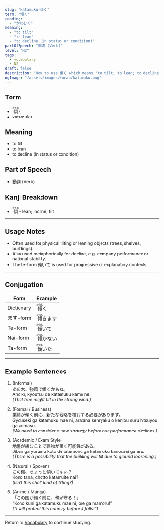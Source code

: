 ```yaml
---
slug: "katamuku-傾く"
term: "傾く"
reading:
  - "かたむく"
meaning:
  - "to tilt"
  - "to lean"
  - "to decline (in status or condition)"
partOfSpeech: "動詞 (Verb)"
level: "N2"
tags:
  - vocabulary
  - N2
draft: false
description: "How to use 傾く which means 'to tilt; to lean; to decline' in preparation for the JLPT N2"
ogImage: "/assets/images/vocab/katamuku.png"
---
```


## Term  
- <ruby>傾<rt>かたむ</rt></ruby>く
- katamuku

## Meaning  
- to tilt  
- to lean  
- to decline (in status or condition)

## Part of Speech  
- 動詞 (Verb)

## Kanji Breakdown  
- <ruby>傾<rt>かたむ</rt></ruby> – lean; incline; tilt

---

## Usage Notes

- Often used for physical tilting or leaning objects (trees, shelves, buildings).  
- Also used metaphorically for decline, e.g. company performance or national stability.  
- The te-form 傾いて is used for progressive or explanatory contexts.

---

## Conjugation

| Form | Example |
| --- | --- |
| Dictionary | <ruby>傾<rt>かたむ</rt></ruby>く |
| ます-form | <ruby>傾<rt>かたむ</rt></ruby>きます |
| Te-form | <ruby>傾<rt>かたむ</rt></ruby>いて |
| Nai-form | <ruby>傾<rt>かたむ</rt></ruby>かない |
| Ta-form | <ruby>傾<rt>かたむ</rt></ruby>いた |

---

## Example Sentences

1. (Informal)  
あの木、強風で<span class="text-skin-accent">傾く</span>かもね。  
Ano ki, kyoufuu de <span class="text-skin-accent">katamuku</span> kamo ne.  
*(That tree might <span class="text-skin-accent">tilt</span> in the strong wind.)*

2. (Formal / Business)  
業績が<span class="text-skin-accent">傾く</span>前に、新たな戦略を検討する必要があります。  
Gyouseki ga <span class="text-skin-accent">katamuku</span> mae ni, aratana senryaku o kentou suru hitsuyou ga arimasu.  
*(We need to consider a new strategy before our performance <span class="text-skin-accent">declines</span>.)*

3. (Academic / Exam Style)  
地盤が緩むことで建物が<span class="text-skin-accent">傾く</span>可能性がある。  
Jiban ga yurumu koto de tatemono ga <span class="text-skin-accent">katamuku</span> kanousei ga aru.  
*(There is a possibility that the building will <span class="text-skin-accent">tilt</span> due to ground loosening.)*

4. (Natural / Spoken)  
この棚、ちょっと<span class="text-skin-accent">傾いて</span>ない？  
Kono tana, chotto <span class="text-skin-accent">katamuite</span> nai?  
*(Isn’t this shelf kind of <span class="text-skin-accent">tilting</span>?)*
 
5. (Anime / Manga)  
「この国が<span class="text-skin-accent">傾く</span>前に、俺が守る！」  
“Kono kuni ga <span class="text-skin-accent">katamuku</span> mae ni, ore ga mamoru!”  
*(“I will protect this country before it <span class="text-skin-accent">falls</span>!”)*

---

Return to [Vocabulary](/vocabulary/) to continue studying.
